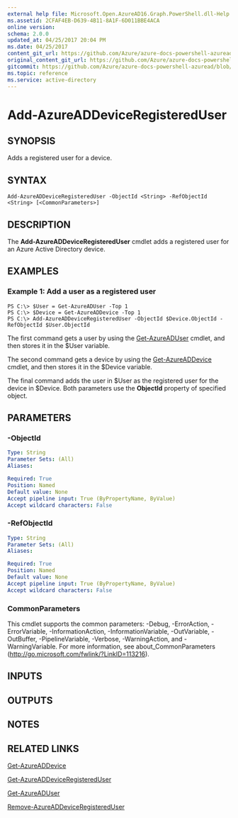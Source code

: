 ```yaml
---
external help file: Microsoft.Open.AzureAD16.Graph.PowerShell.dll-Help.xml
ms.assetid: 2CFAF4EB-D639-4B11-8A1F-6D011BBE4ACA
online version:
schema: 2.0.0
updated_at: 04/25/2017 20:04 PM
ms.date: 04/25/2017
content_git_url: https://github.com/Azure/azure-docs-powershell-azuread/blob/master/Azure%20AD%20Cmdlets/AzureAD/v2preview/Add-AzureADDeviceRegisteredUser.md
original_content_git_url: https://github.com/Azure/azure-docs-powershell-azuread/blob/master/Azure%20AD%20Cmdlets/AzureAD/v2preview/Add-AzureADDeviceRegisteredUser.md
gitcommit: https://github.com/Azure/azure-docs-powershell-azuread/blob/c5cc449ee6e2b805fc85a9e05130b06b10899f67
ms.topic: reference
ms.service: active-directory
---
```


# Add-AzureADDeviceRegisteredUser

## SYNOPSIS
Adds a registered user for a device.

## SYNTAX

```
Add-AzureADDeviceRegisteredUser -ObjectId <String> -RefObjectId <String> [<CommonParameters>]
```

## DESCRIPTION
The **Add-AzureADDeviceRegisteredUser** cmdlet adds a registered user for an Azure Active Directory device.

## EXAMPLES

### Example 1: Add a user as a registered user
```
PS C:\> $User = Get-AzureADUser -Top 1
PS C:\> $Device = Get-AzureADDevice -Top 1
PS C:\> Add-AzureADDeviceRegisteredUser -ObjectId $Device.ObjectId -RefObjectId $User.ObjectId
```

The first command gets a user by using the [Get-AzureADUser](./Get-AzureADUser.md) cmdlet, and then stores it in the $User variable. 

The second command gets a device by using the [Get-AzureADDevice](./Get-AzureADDevice.md) cmdlet, and then stores it in the $Device variable.

The final command adds the user in $User as the registered user for the device in $Device. 
Both parameters use the **ObjectId** property of specified object. 

## PARAMETERS

### -ObjectId
```yaml
Type: String
Parameter Sets: (All)
Aliases: 

Required: True
Position: Named
Default value: None
Accept pipeline input: True (ByPropertyName, ByValue)
Accept wildcard characters: False
```

### -RefObjectId
```yaml
Type: String
Parameter Sets: (All)
Aliases: 

Required: True
Position: Named
Default value: None
Accept pipeline input: True (ByPropertyName, ByValue)
Accept wildcard characters: False
```

### CommonParameters
This cmdlet supports the common parameters: -Debug, -ErrorAction, -ErrorVariable, -InformationAction, -InformationVariable, -OutVariable, -OutBuffer, -PipelineVariable, -Verbose, -WarningAction, and -WarningVariable. For more information, see about_CommonParameters (http://go.microsoft.com/fwlink/?LinkID=113216).

## INPUTS

## OUTPUTS

## NOTES

## RELATED LINKS

[Get-AzureADDevice](./Get-AzureADDevice.md)

[Get-AzureADDeviceRegisteredUser](./Get-AzureADDeviceRegisteredUser.md)

[Get-AzureADUser](./Get-AzureADUser.md)

[Remove-AzureADDeviceRegisteredUser](./Remove-AzureADDeviceRegisteredUser.md)
